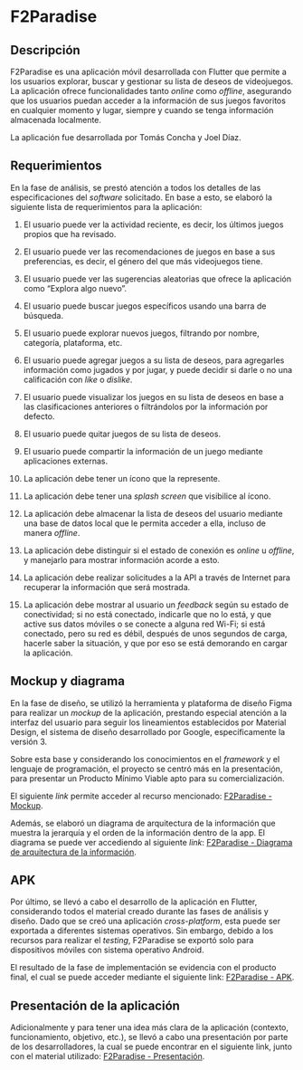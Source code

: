 
# F2Paradise

## Descripción

F2Paradise es una aplicación móvil desarrollada con Flutter que permite a los usuarios explorar, buscar y gestionar su lista de deseos de videojuegos. La aplicación ofrece funcionalidades tanto *online* como *offline*, asegurando que los usuarios puedan acceder a la información de sus juegos favoritos en cualquier momento y lugar, siempre y cuando se tenga información almacenada localmente.

La aplicación fue desarrollada por Tomás Concha y Joel Díaz.

## Requerimientos

En la fase de análisis, se prestó atención a todos los detalles de las especificaciones del *software* solicitado. En base a esto, se elaboró la siguiente lista de requerimientos para la aplicación:

1.  El usuario puede ver la actividad reciente, es decir, los últimos juegos propios que ha revisado.
    
2.  El usuario puede ver las recomendaciones de juegos en base a sus preferencias, es decir, el género del que más videojuegos tiene.
    
3.  El usuario puede ver las sugerencias aleatorias que ofrece la aplicación como “Explora algo nuevo”.

4.  El usuario puede buscar juegos específicos usando una barra de búsqueda.
    
5.  El usuario puede explorar nuevos juegos, filtrando por nombre, categoría, plataforma, etc.
    
6.  El usuario puede agregar juegos a su lista de deseos, para agregarles información como jugados y por jugar, y puede decidir si darle o no una calificación con *like* o *dislike*.
    
7.  El usuario puede visualizar los juegos en su lista de deseos en base a las clasificaciones anteriores o filtrándolos por la información por defecto.
    
8.  El usuario puede quitar juegos de su lista de deseos.
    
9.  El usuario puede compartir la información de un juego mediante aplicaciones externas.
    
10.  La aplicación debe tener un ícono que la represente.
    
11.  La aplicación debe tener una *splash screen* que visibilice al ícono.
    
12.  La aplicación debe almacenar la lista de deseos del usuario mediante una base de datos local que le permita acceder a ella, incluso de manera *offline*.
    
13.  La aplicación debe distinguir si el estado de conexión es *online* u *offline*, y manejarlo para mostrar información acorde a esto.
    
14.  La aplicación debe realizar solicitudes a la API a través de Internet para recuperar la información que será mostrada.
    
15.  La aplicación debe mostrar al usuario un *feedback* según su estado de conectividad; si no está conectado, indicarle que no lo está, y que active sus datos móviles o se conecte a alguna red Wi-Fi; si está conectado, pero su red es débil, después de unos segundos de carga, hacerle saber la situación, y que por eso se está demorando en cargar la aplicación.

## Mockup y diagrama

En la fase de diseño, se utilizó la herramienta y plataforma de diseño Figma para realizar un *mockup* de la aplicación, prestando especial atención a la interfaz del usuario para seguir los lineamientos establecidos por Material Design, el sistema de diseño desarrollado por Google, específicamente la versión 3.

Sobre esta base y considerando los conocimientos en el *framework* y el lenguaje de programación, el proyecto se centró más en la presentación, para presentar un Producto Mínimo Viable apto para su comercialización.

El siguiente *link* permite acceder al recurso mencionado: [F2Paradise - Mockup](https://alumnosutalca-my.sharepoint.com/:f:/g/personal/joediaz22_alumnos_utalca_cl/Egm3jH4u8oZMoq0SRAZOLpABt4DoHAB1aRtRKsGNUjrScQ?e=rqd61o).

Además, se elaboró un diagrama de arquitectura de la información que muestra la jerarquía y el orden de la información dentro de la app. El diagrama se puede ver accediendo al siguiente *link*: [F2Paradise - Diagrama de arquitectura de la información](https://alumnosutalca-my.sharepoint.com/:i:/g/personal/joediaz22_alumnos_utalca_cl/ESdA-zMv6jFLrl0ezGMsONoBJT4psU6RewKH_ar_1oJP-w?e=iTH5vR).

## APK

Por último, se llevó a cabo el desarrollo de la aplicación en Flutter, considerando todos el material creado durante las fases de análisis y diseño. Dado que se creó una aplicación *cross-platform*, esta puede ser exportada a diferentes sistemas operativos. Sin embargo, debido a los recursos para realizar el *testing*, F2Paradise se exportó solo para dispositivos móviles con sistema operativo Android.

El resultado de la fase de implementación se evidencia con el producto final, el cual se puede acceder mediante el siguiente link: [F2Paradise - APK](https://alumnosutalca-my.sharepoint.com/:u:/g/personal/joediaz22_alumnos_utalca_cl/ESwp7LdRXqFMljjZFUe4_dgBr6w2A5B3ceCiMNBAhCkUAg?e=OZ5QHi).

## Presentación de la aplicación

Adicionalmente y para tener una idea más clara de la aplicación (contexto, funcionamiento, objetivo, etc.), se llevó a cabo una presentación por parte de los desarrolladores, la cual se puede encontrar en el siguiente link, junto con el material utilizado: [F2Paradise - Presentación](https://alumnosutalca-my.sharepoint.com/:f:/g/personal/joediaz22_alumnos_utalca_cl/Ei02Zhobb4JHnVAe1Y1qGrwBNxxpAoT7X8CiASBAPn0Cxw?e=uW9uPI).
